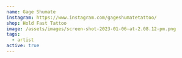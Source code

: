 ```yaml
---
name: Gage Shumate
instagram: https://www.instagram.com/gageshumatetattoo/
shop: Hold Fast Tattoo
image: /assets/images/screen-shot-2023-01-06-at-2.08.12-pm.png
tags:
  - artist
active: true
---
```

